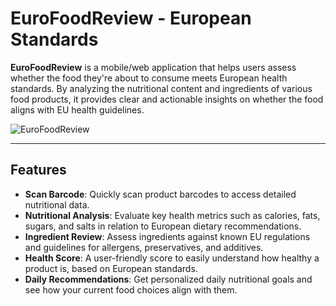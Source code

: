 # EuroFoodReview - European Standards

**EuroFoodReview** is a mobile/web application that helps users assess whether the food they're about to consume meets European health standards. By analyzing the nutritional content and ingredients of various food products, it provides clear and actionable insights on whether the food aligns with EU health guidelines.

![EuroFoodReview](https://imgur.com/0ea8e375-0b6c-4928-bcea-58f7f8c8e007)

---

## Features

- **Scan Barcode**: Quickly scan product barcodes to access detailed nutritional data.
- **Nutritional Analysis**: Evaluate key health metrics such as calories, fats, sugars, and salts in relation to European dietary recommendations.
- **Ingredient Review**: Assess ingredients against known EU regulations and guidelines for allergens, preservatives, and additives.
- **Health Score**: A user-friendly score to easily understand how healthy a product is, based on European standards.
- **Daily Recommendations**: Get personalized daily nutritional goals and see how your current food choices align with them.
